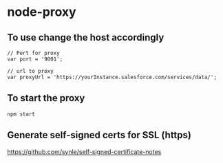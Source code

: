 # node-proxy

## To use change the host accordingly
```
// Port for proxy
var port = '9001';

// url to proxy
var proxyUrl = 'https://yourInstance.salesforce.com/services/data/';
```


## To start the proxy
```
npm start
```



## Generate self-signed certs for SSL (https)
https://github.com/synle/self-signed-certificate-notes
